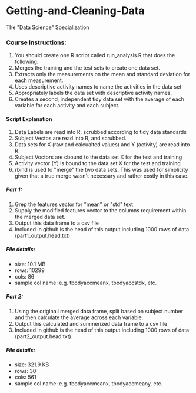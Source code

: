 Getting-and-Cleaning-Data
=========================
The "Data Science" Specialization

###  Course Instructions:
1.  You should create one R script called run_analysis.R that does the following. 
2.  Merges the training and the test sets to create one data set.
3.  Extracts only the measurements on the mean and standard deviation for each measurement. 
4.  Uses descriptive activity names to name the activities in the data set
5.  Appropriately labels the data set with descriptive activity names. 
6.  Creates a second, independent tidy data set with the average of each variable for each activity and each subject. 


####  Script Explanation
1.  Data Labels are read into R, scrubbed according to tidy data standards
2.  Subject Vectos are read into R, and scrubbed.
3.  Data sets for X (raw and calcualted values) and Y (activity) are read into R.
4.  Subject Voctors are cbound to the data set X for the test and training 
5.  Activity vector (Y) is bound to the data set X for the test and training
6.  rbind is used to "merge" the two data sets.  This was used for simplicity given that a true merge wasn't necessary and rather costly in this case.

##### Part 1:
1.  Grep the features vector for "mean" or "std" text
2.  Supply the modified features vector to the columns requirement within the merged data set.
3.  Output this data frame to a csv file
4.  Included in github is the head of this output including 1000 rows of data. (part1_output.head.txt)

##### File details:
* size: 10.1 MB
* rows: 10299
* cols: 86
* sample col name: e.g. tbodyaccmeanx, tbodyaccstdx, etc.

##### Part 2:
1.  Using the originall merged data frame, split based on subject number and then calculate the average across each variable.
2.  Output this calculated and summerized data frame to a csv file
3.  Included in github is the head of this output including 1000 rows of data. (part2_output.head.txt)

##### File details:
* size: 321.9 KB
* rows: 30
* cols: 561
* sample col name: e.g. tbodyaccmeanx, tbodyaccmeany, etc.

